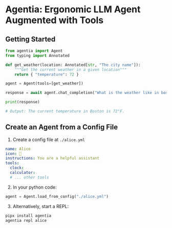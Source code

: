 # Agentia: Ergonomic LLM Agent Augmented with Tools


## Getting Started

```python
from agentia import Agent
from typing import Annotated

def get_weather(location: Annotated[str, "The city name"]):
    """Get the current weather in a given location"""
    return { "temperature": 72 }

agent = Agent(tools=[get_weather])

response = await agent.chat_completion("What is the weather like in boston?")

print(response)

# Output: The current temperature in Boston is 72°F.
```

## Create an Agent from a Config File

1. Create a config file at `./alice.yml`

```yaml
name: Alice
icon: 👩
instructions: You are a helpful assistant
tools:
  clock:
  calculator:
  # ... other tools
```

2. In your python code:

```python
agent = Agent.load_from_config("./alice.yml")
```

3. Alternatively, start a REPL:

```bash
pipx install agentia
agentia repl alice
```